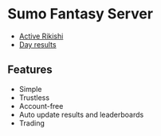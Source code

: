 # Sumo Fantasy Server

* [Active Rikishi](http://sumodb.sumogames.de/Rikishi.aspx?shikona=&heya=-1&shusshin=-1&b=202107&high=-1&hd=-1&entry=-1&intai=-1&sort=1)
* [Day results](http://sumodb.sumogames.de/Results_text.aspx?b=202107&d=1)


## Features

* Simple
* Trustless
* Account-free
* Auto update results and leaderboards
* Trading 




